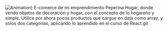 ![Animation](./public/img-products/proyectoReact.gif))
E-comerce de mi emprendimiento Peperina Hogar, donde vendo objetos de decoración y hogar, con el concepto de lo hogareño y  simple.
Utilice por ahora pocos productos que cargue en data como array, y solos dos categorías, aplicando lo aprendido en el curso de React.git